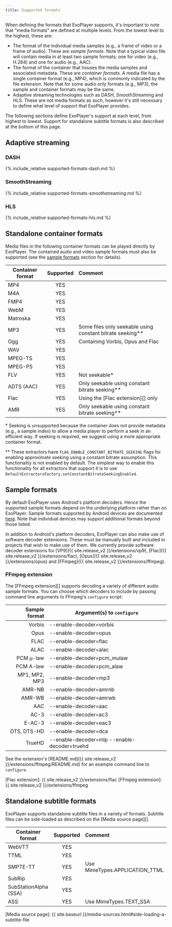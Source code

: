 ```yaml
---
title: Supported formats
---
```


When defining the formats that ExoPlayer supports, it's important to note that
"media formats" are defined at multiple levels. From the lowest level to the
highest, these are:

* The format of the individual media samples (e.g., a frame of video or a frame
  of audio). These are *sample formats*. Note that a typical video file will
  contain media in at least two sample formats; one for video (e.g., H.264) and
  one for audio (e.g., AAC).
* The format of the container that houses the media samples and associated
  metadata. These are *container formats*. A media file has a single container
  format (e.g., MP4), which is commonly indicated by the file extension. Note
  that for some audio only formats (e.g., MP3), the sample and container formats
  may be the same.
* Adaptive streaming technologies such as DASH, SmoothStreaming and HLS. These
  are not media formats as such, however it's still necessary to define what
  level of support that ExoPlayer provides.

The following sections define ExoPlayer's support at each level, from highest to
lowest. Support for standalone subtitle formats is also described at the bottom
of this page.

## Adaptive streaming ##

### DASH ###

{% include_relative supported-formats-dash.md %}

### SmoothStreaming ###

{% include_relative supported-formats-smoothstreaming.md %}

### HLS ###

{% include_relative supported-formats-hls.md %}

## Standalone container formats ##

Media files in the following container formats can be played directly by
ExoPlayer. The contained audio and video sample formats must also be supported
(see the [sample formats](#sample-formats) section for details).

| Container format | Supported    | Comment              |
|------------------|:------------:|:---------------------|
| MP4 | YES ||
| M4A | YES ||
| FMP4 | YES ||
| WebM| YES ||
| Matroska| YES ||
| MP3 | YES | Some files only seekable using constant bitrate seeking** |
| Ogg | YES | Containing Vorbis, Opus and Flac |
| WAV | YES ||
| MPEG-TS | YES ||
| MPEG-PS | YES ||
| FLV | YES | Not seekable* |
| ADTS (AAC) | YES | Only seekable using constant bitrate seeking** |
| Flac | YES | Using the [Flac extension][] only |
| AMR | YES | Only seekable using constant bitrate seeking** |

\* Seeking is unsupported because the container does not provide metadata (e.g.,
a sample index) to allow a media player to perform a seek in an efficient way.
If seeking is required, we suggest using a more appropriate container format.

\*\* These extractors have `FLAG_ENABLE_CONSTANT_BITRATE_SEEKING` flags for
enabling approximate seeking using a constant bitrate assumption. This
functionality is not enabled by default. The simplest way to enable this
functionality for all extractors that support it is to use
`DefaultExtractorsFactory.setConstantBitrateSeekingEnabled`.

## Sample formats ##

By default ExoPlayer uses Android's platform decoders. Hence the supported
sample formats depend on the underlying platform rather than on ExoPlayer.
Sample formats supported by Android devices are documented
[here](https://developer.android.com/guide/appendix/media-formats.html#core).
Note that individual devices may support additional formats beyond those listed.

In addition to Android's platform decoders, ExoPlayer can also make use of
software decoder extensions. These must be manually built and included in
projects that wish to make use of them. We currently provide software decoder
extensions for
[VP9]({{ site.release_v2 }}/extensions/vp9),
[Flac]({{ site.release_v2 }}/extensions/flac),
[Opus]({{ site.release_v2 }}/extensions/opus) and
[FFmpeg]({{ site.release_v2 }}/extensions/ffmpeg).

### FFmpeg extension ###

The [FFmpeg extension][] supports decoding a variety of different audio sample
formats. You can choose which decoders to include by passing command line
arguments to FFmpeg's `configure` script:

| Sample format  | Argument(s) to `configure` |
|---------------:|----------------------------|
| Vorbis         | --enable-decoder=vorbis |
| Opus           | --enable-decoder=opus |
| FLAC           | --enable-decoder=flac |
| ALAC           | --enable-decoder=alac |
| PCM μ-law      | --enable-decoder=pcm_mulaw |
| PCM A-law      | --enable-decoder=pcm_alaw |
| MP1, MP2, MP3  | --enable-decoder=mp3 |
| AMR-NB         | --enable-decoder=amrnb |
| AMR-WB         | --enable-decoder=amrwb |
| AAC            | --enable-decoder=aac |
| AC-3           | --enable-decoder=ac3 |
| E-AC-3         | --enable-decoder=eac3 |
| DTS, DTS-HD    | --enable-decoder=dca |
| TrueHD         | --enable-decoder=mlp --enable-decoder=truehd |

See the extension's
[README.md]({{ site.release_v2 }}/extensions/ffmpeg/README.md)
for an example command line to `configure`.

[Flac extension]: {{ site.release_v2 }}/extensions/flac
[FFmpeg extension]: {{ site.release_v2 }}/extensions/ffmpeg

## Standalone subtitle formats ##

ExoPlayer supports standalone subtitle files in a variety of formats. Subtitle
files can be side-loaded as described on the [Media source page][].

| Container format | Supported    | Comment              |
|------------------|:------------:|:---------------------|
| WebVTT | YES ||
| TTML | YES ||
| SMPTE-TT | YES | Use MimeTypes.APPLICATION_TTML |
| SubRip | YES ||
| SubStationAlpha (SSA) | YES ||
| ASS | YES | Use MimeTypes.TEXT_SSA |

[Media source page]: {{ site.baseurl }}/media-sources.html#side-loading-a-subtitle-file
